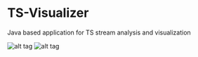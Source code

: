 # TS-Visualizer
Java based application for TS stream analysis and visualization

![alt tag](https://cloud.githubusercontent.com/assets/18116931/23913499/7f59387e-08e3-11e7-8922-0c6050fa52e6.png)
![alt tag](https://cloud.githubusercontent.com/assets/18116931/23977020/d8618e72-09eb-11e7-8531-4b49957d071a.png)
